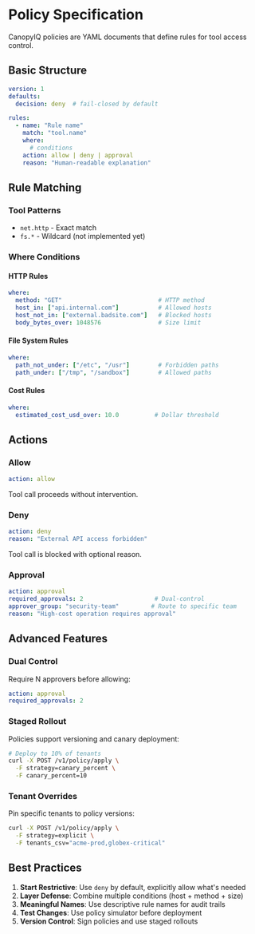 # Policy Specification

CanopyIQ policies are YAML documents that define rules for tool access control.

## Basic Structure

```yaml
version: 1
defaults:
  decision: deny  # fail-closed by default

rules:
  - name: "Rule name"
    match: "tool.name"
    where:
      # conditions
    action: allow | deny | approval
    reason: "Human-readable explanation"
```

## Rule Matching

### Tool Patterns
- `net.http` - Exact match
- `fs.*` - Wildcard (not implemented yet)

### Where Conditions

#### HTTP Rules
```yaml
where:
  method: "GET"                           # HTTP method
  host_in: ["api.internal.com"]           # Allowed hosts
  host_not_in: ["external.badsite.com"]   # Blocked hosts  
  body_bytes_over: 1048576                # Size limit
```

#### File System Rules  
```yaml
where:
  path_not_under: ["/etc", "/usr"]        # Forbidden paths
  path_under: ["/tmp", "/sandbox"]        # Allowed paths
```

#### Cost Rules
```yaml
where:
  estimated_cost_usd_over: 10.0          # Dollar threshold
```

## Actions

### Allow
```yaml
action: allow
```
Tool call proceeds without intervention.

### Deny
```yaml  
action: deny
reason: "External API access forbidden"
```
Tool call is blocked with optional reason.

### Approval
```yaml
action: approval
required_approvals: 2                    # Dual-control
approver_group: "security-team"         # Route to specific team  
reason: "High-cost operation requires approval"
```

## Advanced Features

### Dual Control
Require N approvers before allowing:
```yaml
action: approval
required_approvals: 2
```

### Staged Rollout
Policies support versioning and canary deployment:
```bash
# Deploy to 10% of tenants
curl -X POST /v1/policy/apply \
  -F strategy=canary_percent \
  -F canary_percent=10
```

### Tenant Overrides
Pin specific tenants to policy versions:
```bash
curl -X POST /v1/policy/apply \
  -F strategy=explicit \
  -F tenants_csv="acme-prod,globex-critical"
```

## Best Practices

1. **Start Restrictive**: Use `deny` by default, explicitly allow what's needed
2. **Layer Defense**: Combine multiple conditions (host + method + size)
3. **Meaningful Names**: Use descriptive rule names for audit trails
4. **Test Changes**: Use policy simulator before deployment
5. **Version Control**: Sign policies and use staged rollouts